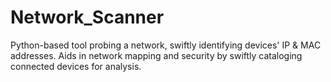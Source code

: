 # Network_Scanner
Python-based tool probing a network, swiftly identifying devices' IP &amp; MAC addresses. Aids in network mapping and security by swiftly cataloging connected devices for analysis.
